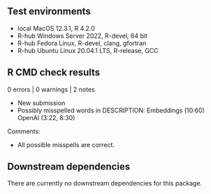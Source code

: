 ## Test environments

* local MacOS 12.3.1, R 4.2.0
* R-hub Windows Server 2022, R-devel, 64 bit
* R-hub Fedora Linux, R-devel, clang, gfortran
* R-hub Ubuntu Linux 20.04.1 LTS, R-release, GCC

## R CMD check results

0 errors | 0 warnings | 2 notes

* New submission
* Possibly misspelled words in DESCRIPTION:
  Embeddings (10:60)
  OpenAI (3:22, 8:30)
  
Comments:

* All possible misspells are correct.

## Downstream dependencies

There are currently no downstream dependencies for this package.
